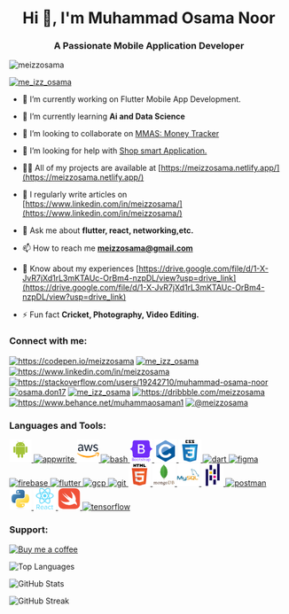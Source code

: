 
<h1 align="center">Hi 👋, I'm Muhammad Osama Noor</h1>
<h3 align="center">A Passionate Mobile Application Developer</h3>

<p align="left"> <img src="https://komarev.com/ghpvc/?username=meizzosama&label=Profile%20views&color=0e75b6&style=flat" alt="meizzosama" /> </p>


<p align="left"> <a href="https://twitter.com/me_izz_osama" target="blank"><img src="https://img.shields.io/twitter/follow/me_izz_osama?logo=twitter&style=for-the-badge" alt="me_izz_osama" /></a> </p>

- 🔭 I’m currently working on Flutter Mobile App Development.

- 🌱 I’m currently learning **Ai and Data Science**

- 👯 I’m looking to collaborate on [MMAS: Money Tracker](https://github.com/Meizzosama/mmas-money-tracker)

- 🤝 I’m looking for help with [Shop smart Application.](https://github.com/Meizzosama/shop-smart)

- 👨‍💻 All of my projects are available at [https://meizzosama.netlify.app/](https://meizzosama.netlify.app/)

- 📝 I regularly write articles on [https://www.linkedin.com/in/meizzosama/](https://www.linkedin.com/in/meizzosama/)

- 💬 Ask me about **flutter, react, networking,etc.**

- 📫 How to reach me **meizzosama@gmail.com**

- 📄 Know about my experiences [https://drive.google.com/file/d/1-X-JvR7jXd1rL3mKTAUc-OrBm4-nzpDL/view?usp=drive_link](https://drive.google.com/file/d/1-X-JvR7jXd1rL3mKTAUc-OrBm4-nzpDL/view?usp=drive_link)

- ⚡ Fun fact **Cricket, Photography, Video Editing.**

<h3 align="left">Connect with me:</h3>
<p align="left">
<a href="https://codepen.io/https://codepen.io/meizzosama" target="blank"><img align="center" src="https://raw.githubusercontent.com/rahuldkjain/github-profile-readme-generator/master/src/images/icons/Social/codepen.svg" alt="https://codepen.io/meizzosama" height="30" width="40" /></a>
<a href="https://twitter.com/me_izz_osama" target="blank"><img align="center" src="https://raw.githubusercontent.com/rahuldkjain/github-profile-readme-generator/master/src/images/icons/Social/twitter.svg" alt="me_izz_osama" height="30" width="40" /></a>
<a href="https://linkedin.com/in/https://www.linkedin.com/in/meizzosama" target="blank"><img align="center" src="https://raw.githubusercontent.com/rahuldkjain/github-profile-readme-generator/master/src/images/icons/Social/linked-in-alt.svg" alt="https://www.linkedin.com/in/meizzosama" height="30" width="40" /></a>
<a href="https://stackoverflow.com/users/https://stackoverflow.com/users/19242710/muhammad-osama-noor" target="blank"><img align="center" src="https://raw.githubusercontent.com/rahuldkjain/github-profile-readme-generator/master/src/images/icons/Social/stack-overflow.svg" alt="https://stackoverflow.com/users/19242710/muhammad-osama-noor" height="30" width="40" /></a>
<a href="https://fb.com/osama.don17" target="blank"><img align="center" src="https://raw.githubusercontent.com/rahuldkjain/github-profile-readme-generator/master/src/images/icons/Social/facebook.svg" alt="osama.don17" height="30" width="40" /></a>
<a href="https://instagram.com/me_izz_osama" target="blank"><img align="center" src="https://raw.githubusercontent.com/rahuldkjain/github-profile-readme-generator/master/src/images/icons/Social/instagram.svg" alt="me_izz_osama" height="30" width="40" /></a>
<a href="https://dribbble.com/https://dribbble.com/meizzosama" target="blank"><img align="center" src="https://raw.githubusercontent.com/rahuldkjain/github-profile-readme-generator/master/src/images/icons/Social/dribbble.svg" alt="https://dribbble.com/meizzosama" height="30" width="40" /></a>
<a href="https://www.behance.net/https://www.behance.net/muhammaosaman1" target="blank"><img align="center" src="https://raw.githubusercontent.com/rahuldkjain/github-profile-readme-generator/master/src/images/icons/Social/behance.svg" alt="https://www.behance.net/muhammaosaman1" height="30" width="40" /></a>
<a href="https://medium.com/@meizzosama" target="blank"><img align="center" src="https://raw.githubusercontent.com/rahuldkjain/github-profile-readme-generator/master/src/images/icons/Social/medium.svg" alt="@meizzosama" height="30" width="40" /></a>
</p>

<h3 align="left">Languages and Tools:</h3>
<p align="left"> <a href="https://developer.android.com" target="_blank" rel="noreferrer"> <img src="https://raw.githubusercontent.com/devicons/devicon/master/icons/android/android-original-wordmark.svg" alt="android" width="40" height="40"/> </a> <a href="https://appwrite.io" target="_blank" rel="noreferrer"> <img src="https://www.vectorlogo.zone/logos/appwriteio/appwriteio-icon.svg" alt="appwrite" width="40" height="40"/> </a> <a href="https://aws.amazon.com" target="_blank" rel="noreferrer"> <img src="https://raw.githubusercontent.com/devicons/devicon/master/icons/amazonwebservices/amazonwebservices-original-wordmark.svg" alt="aws" width="40" height="40"/> </a> <a href="https://www.gnu.org/software/bash/" target="_blank" rel="noreferrer"> <img src="https://www.vectorlogo.zone/logos/gnu_bash/gnu_bash-icon.svg" alt="bash" width="40" height="40"/> </a> <a href="https://getbootstrap.com" target="_blank" rel="noreferrer"> <img src="https://raw.githubusercontent.com/devicons/devicon/master/icons/bootstrap/bootstrap-plain-wordmark.svg" alt="bootstrap" width="40" height="40"/> </a> <a href="https://www.cprogramming.com/" target="_blank" rel="noreferrer"> <img src="https://raw.githubusercontent.com/devicons/devicon/master/icons/c/c-original.svg" alt="c" width="40" height="40"/> </a> <a href="https://www.w3schools.com/css/" target="_blank" rel="noreferrer"> <img src="https://raw.githubusercontent.com/devicons/devicon/master/icons/css3/css3-original-wordmark.svg" alt="css3" width="40" height="40"/> </a> <a href="https://dart.dev" target="_blank" rel="noreferrer"> <img src="https://www.vectorlogo.zone/logos/dartlang/dartlang-icon.svg" alt="dart" width="40" height="40"/> </a> <a href="https://www.figma.com/" target="_blank" rel="noreferrer"> <img src="https://www.vectorlogo.zone/logos/figma/figma-icon.svg" alt="figma" width="40" height="40"/> </a> <a href="https://firebase.google.com/" target="_blank" rel="noreferrer"> <img src="https://www.vectorlogo.zone/logos/firebase/firebase-icon.svg" alt="firebase" width="40" height="40"/> </a> <a href="https://flutter.dev" target="_blank" rel="noreferrer"> <img src="https://www.vectorlogo.zone/logos/flutterio/flutterio-icon.svg" alt="flutter" width="40" height="40"/> </a> <a href="https://cloud.google.com" target="_blank" rel="noreferrer"> <img src="https://www.vectorlogo.zone/logos/google_cloud/google_cloud-icon.svg" alt="gcp" width="40" height="40"/> </a> <a href="https://git-scm.com/" target="_blank" rel="noreferrer"> <img src="https://www.vectorlogo.zone/logos/git-scm/git-scm-icon.svg" alt="git" width="40" height="40"/> </a> <a href="https://www.w3.org/html/" target="_blank" rel="noreferrer"> <img src="https://raw.githubusercontent.com/devicons/devicon/master/icons/html5/html5-original-wordmark.svg" alt="html5" width="40" height="40"/> </a> <a href="https://www.mongodb.com/" target="_blank" rel="noreferrer"> <img src="https://raw.githubusercontent.com/devicons/devicon/master/icons/mongodb/mongodb-original-wordmark.svg" alt="mongodb" width="40" height="40"/> </a> <a href="https://www.mysql.com/" target="_blank" rel="noreferrer"> <img src="https://raw.githubusercontent.com/devicons/devicon/master/icons/mysql/mysql-original-wordmark.svg" alt="mysql" width="40" height="40"/> </a> <a href="https://pandas.pydata.org/" target="_blank" rel="noreferrer"> <img src="https://raw.githubusercontent.com/devicons/devicon/2ae2a900d2f041da66e950e4d48052658d850630/icons/pandas/pandas-original.svg" alt="pandas" width="40" height="40"/> </a> <a href="https://postman.com" target="_blank" rel="noreferrer"> <img src="https://www.vectorlogo.zone/logos/getpostman/getpostman-icon.svg" alt="postman" width="40" height="40"/> </a> <a href="https://www.python.org" target="_blank" rel="noreferrer"> <img src="https://raw.githubusercontent.com/devicons/devicon/master/icons/python/python-original.svg" alt="python" width="40" height="40"/> </a> <a href="https://reactjs.org/" target="_blank" rel="noreferrer"> <img src="https://raw.githubusercontent.com/devicons/devicon/master/icons/react/react-original-wordmark.svg" alt="react" width="40" height="40"/> </a> <a href="https://developer.apple.com/swift/" target="_blank" rel="noreferrer"> <img src="https://raw.githubusercontent.com/devicons/devicon/master/icons/swift/swift-original.svg" alt="swift" width="40" height="40"/> </a> <a href="https://www.tensorflow.org" target="_blank" rel="noreferrer"> <img src="https://www.vectorlogo.zone/logos/tensorflow/tensorflow-icon.svg" alt="tensorflow" width="40" height="40"/> </a> </p>

### Support:
<p>
  <a href="https://www.buymeacoffee.com/me_izz_osama">
    <img src="https://cdn.buymeacoffee.com/buttons/v2/default-yellow.png" height="50" width="210" alt="Buy me a coffee" />
  </a>
</p>

<p><img src="https://github-readme-stats.vercel.app/api/top-langs?username=meizzosama&show_icons=true&locale=en&layout=compact" alt="Top Languages" /></p>

<p><img src="https://github-readme-stats.vercel.app/api?username=meizzosama&show_icons=true&locale=en" alt="GitHub Stats" /></p>

<p><img src="https://github-readme-streak-stats.herokuapp.com/?user=meizzosama&" alt="GitHub Streak" /></p>
